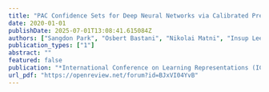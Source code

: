 ```yaml
---
title: "PAC Confidence Sets for Deep Neural Networks via Calibrated Prediction"
date: 2020-01-01
publishDate: 2025-07-01T13:08:41.615084Z
authors: ["Sangdon Park", "Osbert Bastani", "Nikolai Matni", "Insup Lee"]
publication_types: ["1"]
abstract: ""
featured: false
publication: "*International Conference on Learning Representations (ICLR)*"
url_pdf: "https://openreview.net/forum?id=BJxVI04YvB"
---
```


